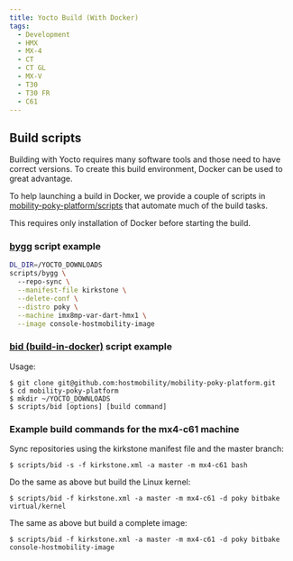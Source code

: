 ```yaml
---
title: Yocto Build (With Docker)
tags:
  - Development
  - HMX
  - MX-4
  - CT
  - CT GL
  - MX-V
  - T30
  - T30 FR
  - C61
---
```


## Build scripts

Building with Yocto requires many software tools and those need to have correct versions. To create this build environment, Docker can be used to great advantage. 

To help launching a build in Docker, we provide a couple of scripts in [mobility-poky-platform/scripts](https://github.com/hostmobility/mobility-poky-platform/tree/master/scripts) that automate much of the build tasks.

This requires only installation of Docker before starting the build.

### [bygg](https://github.com/hostmobility/mobility-poky-platform/blob/master/scripts/bygg) script example
```bash
DL_DIR=/YOCTO_DOWNLOADS 
scripts/bygg \ 
  --repo-sync \
  --manifest-file kirkstone \
  --delete-conf \
  --distro poky \
  --machine imx8mp-var-dart-hmx1 \
  --image console-hostmobility-image
```

### [bid (build-in-docker)](https://github.com/hostmobility/mobility-poky-platform/blob/master/scripts/bid) script example

Usage:
```
$ git clone git@github.com:hostmobility/mobility-poky-platform.git
$ cd mobility-poky-platform
$ mkdir ~/YOCTO_DOWNLOADS
$ scripts/bid [options] [build command]
```

### Example build commands for the mx4-c61 machine

Sync repositories using the kirkstone manifest file and the master branch:

```
$ scripts/bid -s -f kirkstone.xml -a master -m mx4-c61 bash
```

Do the same as above but build the Linux kernel:

```
$ scripts/bid -f kirkstone.xml -a master -m mx4-c61 -d poky bitbake virtual/kernel
```

The same as above but build a complete image:

```
$ scripts/bid -f kirkstone.xml -a master -m mx4-c61 -d poky bitbake console-hostmobility-image
```
